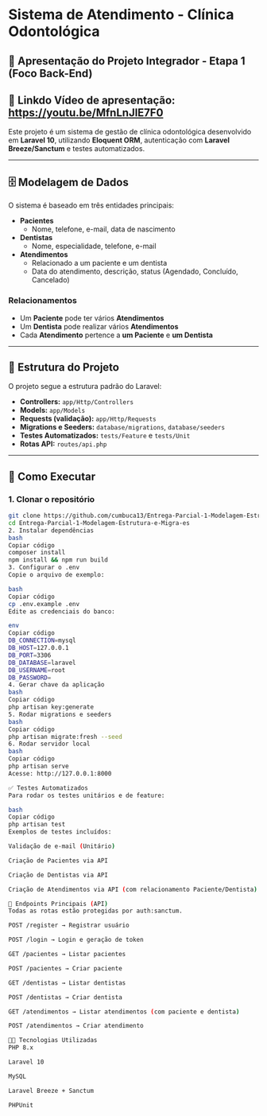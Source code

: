 # Sistema de Atendimento - Clínica Odontológica

## 📌 Apresentação do Projeto Integrador - Etapa 1 (Foco Back-End) 

## 📌 Linkdo Vídeo de apresentação: https://youtu.be/MfnLnJlE7F0

Este projeto é um sistema de gestão de clínica odontológica desenvolvido em **Laravel 10**, utilizando **Eloquent ORM**, autenticação com **Laravel Breeze/Sanctum** e testes automatizados.

---

## 🗄️ Modelagem de Dados
O sistema é baseado em três entidades principais:

- **Pacientes**
  - Nome, telefone, e-mail, data de nascimento
- **Dentistas**
  - Nome, especialidade, telefone, e-mail
- **Atendimentos**
  - Relacionado a um paciente e um dentista
  - Data do atendimento, descrição, status (Agendado, Concluído, Cancelado)

### Relacionamentos
- Um **Paciente** pode ter vários **Atendimentos**
- Um **Dentista** pode realizar vários **Atendimentos**
- Cada **Atendimento** pertence a **um Paciente** e **um Dentista**

---

## 📂 Estrutura do Projeto
O projeto segue a estrutura padrão do Laravel:

- **Controllers:** `app/Http/Controllers`
- **Models:** `app/Models`
- **Requests (validação):** `app/Http/Requests`
- **Migrations e Seeders:** `database/migrations`, `database/seeders`
- **Testes Automatizados:** `tests/Feature` e `tests/Unit`
- **Rotas API:** `routes/api.php`

---

## 🚀 Como Executar

### 1. Clonar o repositório
```bash
git clone https://github.com/cumbuca13/Entrega-Parcial-1-Modelagem-Estrutura-e-Migra-es.git
cd Entrega-Parcial-1-Modelagem-Estrutura-e-Migra-es
2. Instalar dependências
bash
Copiar código
composer install
npm install && npm run build
3. Configurar o .env
Copie o arquivo de exemplo:

bash
Copiar código
cp .env.example .env
Edite as credenciais do banco:

env
Copiar código
DB_CONNECTION=mysql
DB_HOST=127.0.0.1
DB_PORT=3306
DB_DATABASE=laravel
DB_USERNAME=root
DB_PASSWORD=
4. Gerar chave da aplicação
bash
Copiar código
php artisan key:generate
5. Rodar migrations e seeders
bash
Copiar código
php artisan migrate:fresh --seed
6. Rodar servidor local
bash
Copiar código
php artisan serve
Acesse: http://127.0.0.1:8000

✅ Testes Automatizados
Para rodar os testes unitários e de feature:

bash
Copiar código
php artisan test
Exemplos de testes incluídos:

Validação de e-mail (Unitário)

Criação de Pacientes via API

Criação de Dentistas via API

Criação de Atendimentos via API (com relacionamento Paciente/Dentista)

📌 Endpoints Principais (API)
Todas as rotas estão protegidas por auth:sanctum.

POST /register → Registrar usuário

POST /login → Login e geração de token

GET /pacientes → Listar pacientes

POST /pacientes → Criar paciente

GET /dentistas → Listar dentistas

POST /dentistas → Criar dentista

GET /atendimentos → Listar atendimentos (com paciente e dentista)

POST /atendimentos → Criar atendimento

👨‍💻 Tecnologias Utilizadas
PHP 8.x

Laravel 10

MySQL

Laravel Breeze + Sanctum

PHPUnit
